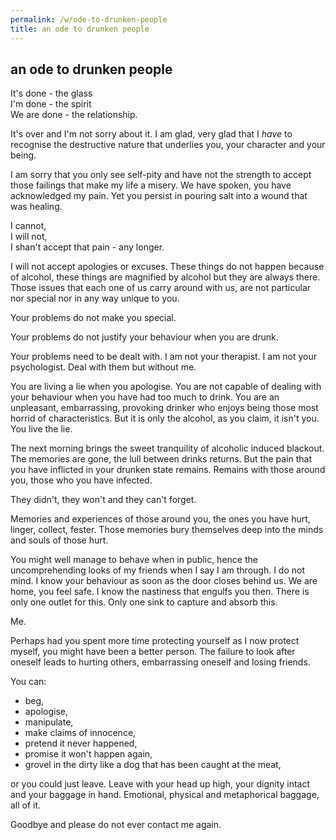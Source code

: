 ```yaml
---
permalink: /w/ode-to-drunken-people
title: an ode to drunken people
---
```


## an ode to drunken people

It's done  - the glass  
I'm done  - the spirit  
We are done - the relationship.

It's over and I'm not sorry about it. I am glad, very glad that I *have* to recognise the destructive nature that underlies you, your character and your being.

I am sorry that you only see self-pity and have not the strength to accept those failings that make my life a misery. We have spoken, you have acknowledged my pain. Yet you persist in pouring salt into a wound that was healing. 

I cannot,  
I will not,  
I shan't accept that pain - any longer.

I will not accept apologies or excuses. These things do not happen because of alcohol, these things are magnified by alcohol but they are always there. Those issues that each one of us carry around with us, are not particular nor special nor in any way unique to you. 

Your problems do not make you special.

Your problems do not justify your behaviour when you are drunk.

Your problems need to be dealt with. I am not your therapist. I am not your psychologist. Deal with them but without me.

You are living a lie when you apologise. You are not capable of dealing with your behaviour when you have had too much to drink. You are an unpleasant, embarrassing, provoking drinker who enjoys being those most horrid of characteristics. But it is only the alcohol, as you claim, it isn't you. You live the lie.

The next morning brings the sweet tranquility of alcoholic induced blackout. The memories are gone, the lull between drinks returns. But the pain that you have inflicted in your drunken state remains. Remains with those around you, those who you have infected. 

They didn't, they won't and they can't forget.

Memories and experiences of those around you, the ones you have hurt, linger, collect, fester. Those memories bury themselves deep into the minds and souls of those hurt.

You might well manage to behave when in public, hence the uncomprehending looks of my friends when I say I am through. I do not mind. I know your behaviour as soon as the door closes behind us. We are home, you feel safe. I know the nastiness that engulfs you then. There is only one outlet for this. Only one sink to capture and absorb this.

Me.

Perhaps had you spent more time protecting yourself as I now protect myself, you might have been a better person. The failure to look after oneself leads to hurting others, embarrassing oneself and losing friends.

You can:

- beg, 
- apologise,
- manipulate,
- make claims of innocence,
- pretend it never happened,
- promise it won't happen again,
- grovel in the dirty like a dog that has been caught at the meat,

or you could just leave. Leave with your head up high, your dignity intact and your baggage in hand. Emotional, physical and metaphorical baggage, all of it.

Goodbye and please do not ever contact me again.

